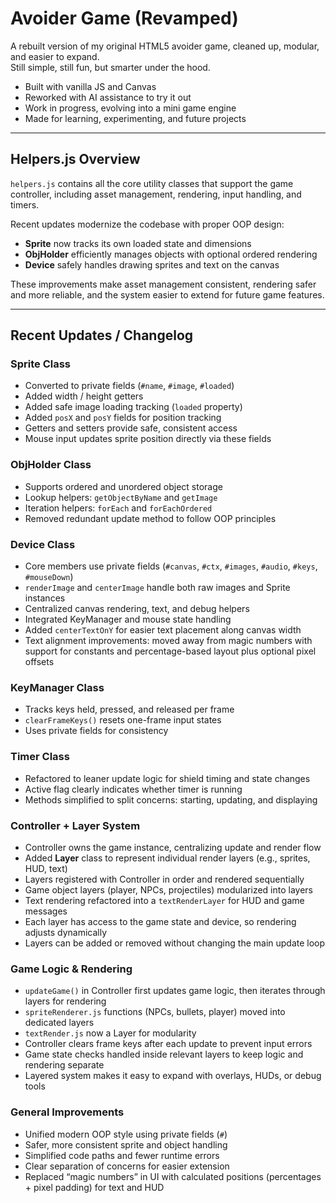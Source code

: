 # Avoider Game (Revamped)

A rebuilt version of my original HTML5 avoider game, cleaned up, modular, and easier to expand.  
Still simple, still fun, but smarter under the hood.

- Built with vanilla JS and Canvas  
- Reworked with AI assistance to try it out  
- Work in progress, evolving into a mini game engine  
- Made for learning, experimenting, and future projects  

---

## Helpers.js Overview

`helpers.js` contains all the core utility classes that support the game controller, including asset management, rendering, input handling, and timers.  

Recent updates modernize the codebase with proper OOP design:

- **Sprite** now tracks its own loaded state and dimensions  
- **ObjHolder** efficiently manages objects with optional ordered rendering  
- **Device** safely handles drawing sprites and text on the canvas  

These improvements make asset management consistent, rendering safer and more reliable, and the system easier to extend for future game features.

---

## Recent Updates / Changelog

### Sprite Class
- Converted to private fields (`#name`, `#image`, `#loaded`)  
- Added width / height getters  
- Added safe image loading tracking (`loaded` property)  
- Added `posX` and `posY` fields for position tracking  
- Getters and setters provide safe, consistent access  
- Mouse input updates sprite position directly via these fields  

### ObjHolder Class
- Supports ordered and unordered object storage  
- Lookup helpers: `getObjectByName` and `getImage`  
- Iteration helpers: `forEach` and `forEachOrdered`  
- Removed redundant update method to follow OOP principles  

### Device Class
- Core members use private fields (`#canvas`, `#ctx`, `#images`, `#audio`, `#keys`, `#mouseDown`)  
- `renderImage` and `centerImage` handle both raw images and Sprite instances  
- Centralized canvas rendering, text, and debug helpers  
- Integrated KeyManager and mouse state handling  
- Added `centerTextOnY` for easier text placement along canvas width  
- Text alignment improvements: moved away from magic numbers with support for constants and percentage-based layout plus optional pixel offsets  

### KeyManager Class
- Tracks keys held, pressed, and released per frame  
- `clearFrameKeys()` resets one-frame input states  
- Uses private fields for consistency  

### Timer Class
- Refactored to leaner update logic for shield timing and state changes  
- Active flag clearly indicates whether timer is running  
- Methods simplified to split concerns: starting, updating, and displaying  

### Controller + Layer System
- Controller owns the game instance, centralizing update and render flow  
- Added **Layer** class to represent individual render layers (e.g., sprites, HUD, text)  
- Layers registered with Controller in order and rendered sequentially  
- Game object layers (player, NPCs, projectiles) modularized into layers  
- Text rendering refactored into a `textRenderLayer` for HUD and game messages  
- Each layer has access to the game state and device, so rendering adjusts dynamically  
- Layers can be added or removed without changing the main update loop  

### Game Logic & Rendering
- `updateGame()` in Controller first updates game logic, then iterates through layers for rendering  
- `spriteRenderer.js` functions (NPCs, bullets, player) moved into dedicated layers  
- `textRender.js` now a Layer for modularity  
- Controller clears frame keys after each update to prevent input errors  
- Game state checks handled inside relevant layers to keep logic and rendering separate  
- Layered system makes it easy to expand with overlays, HUDs, or debug tools  

### General Improvements
- Unified modern OOP style using private fields (`#`)  
- Safer, more consistent sprite and object handling  
- Simplified code paths and fewer runtime errors  
- Clear separation of concerns for easier extension  
- Replaced “magic numbers” in UI with calculated positions (percentages + pixel padding) for text and HUD  
